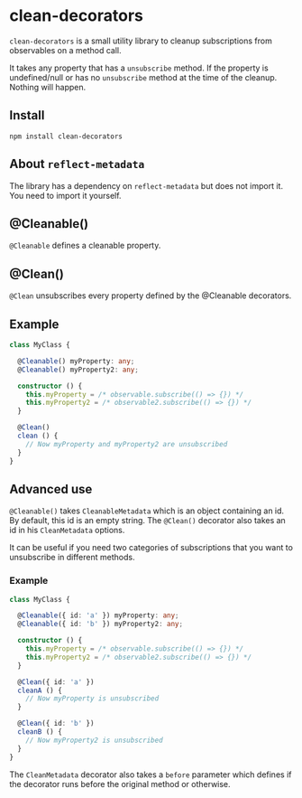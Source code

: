 # clean-decorators

`clean-decorators` is a small utility library to cleanup subscriptions from observables on a method call.

It takes any property that has a `unsubscribe` method. If the property is undefined/null or has no `unsubscribe` method at the time 
of the cleanup. Nothing will happen.

## Install

```
npm install clean-decorators 
```

## About `reflect-metadata`

The library has a dependency on `reflect-metadata` but does not import it. You need to import it yourself.

## @Cleanable()

`@Cleanable` defines a cleanable property.

## @Clean()

`@Clean` unsubscribes every property defined by the @Cleanable decorators.

## Example

```typescript
class MyClass {

  @Cleanable() myProperty: any;
  @Cleanable() myProperty2: any;

  constructor () {
    this.myProperty = /* observable.subscribe(() => {}) */
    this.myProperty2 = /* observable2.subscribe(() => {}) */
  }

  @Clean()
  clean () {
    // Now myProperty and myProperty2 are unsubscribed
  }
}
```

## Advanced use

`@Cleanable()` takes `CleanableMetadata` which is an object containing an id. By default, this id is an empty string.
The `@Clean()` decorator also takes an id in his `CleanMetadata` options.

It can be useful if you need two categories of subscriptions that you want to unsubscribe in different methods.

### Example

```typescript
class MyClass {

  @Cleanable({ id: 'a' }) myProperty: any;
  @Cleanable({ id: 'b' }) myProperty2: any;

  constructor () {
    this.myProperty = /* observable.subscribe(() => {}) */
    this.myProperty2 = /* observable2.subscribe(() => {}) */
  }

  @Clean({ id: 'a' })
  cleanA () {
    // Now myProperty is unsubscribed
  }

  @Clean({ id: 'b' })
  cleanB () {
    // Now myProperty2 is unsubscribed
  }
}
```

The `CleanMetadata` decorator also takes a `before` parameter which defines if the decorator runs before the original method or otherwise.
